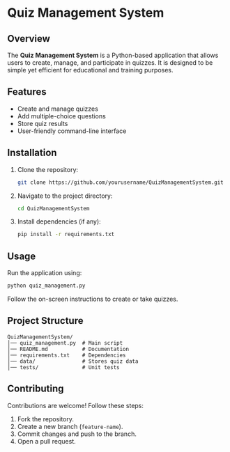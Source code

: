 # Quiz Management System

## Overview
The **Quiz Management System** is a Python-based application that allows users to create, manage, and participate in quizzes. It is designed to be simple yet efficient for educational and training purposes.

## Features
- Create and manage quizzes
- Add multiple-choice questions
- Store quiz results
- User-friendly command-line interface

## Installation
1. Clone the repository:
   ```sh
   git clone https://github.com/yourusername/QuizManagementSystem.git
   ```
2. Navigate to the project directory:
   ```sh
   cd QuizManagementSystem
   ```
3. Install dependencies (if any):
   ```sh
   pip install -r requirements.txt
   ```

## Usage
Run the application using:
```sh
python quiz_management.py
```
Follow the on-screen instructions to create or take quizzes.

## Project Structure
```
QuizManagementSystem/
│── quiz_management.py  # Main script
│── README.md           # Documentation
│── requirements.txt    # Dependencies
│── data/               # Stores quiz data
│── tests/              # Unit tests
```

## Contributing
Contributions are welcome! Follow these steps:
1. Fork the repository.
2. Create a new branch (`feature-name`).
3. Commit changes and push to the branch.
4. Open a pull request.
